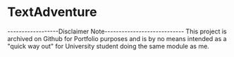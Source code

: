 # TextAdventure
------------------Disclaimer Note----------------------------
This project is archived on Github for Portfolio purposes and
is by no means intended as a "quick way out" for University student doing the same module as me.
